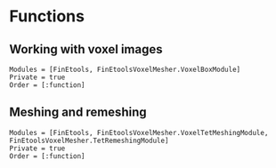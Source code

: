 # Functions

## Working with voxel images

```@autodocs
Modules = [FinEtools, FinEtoolsVoxelMesher.VoxelBoxModule]
Private = true
Order = [:function]
```

## Meshing and remeshing

```@autodocs
Modules = [FinEtools, FinEtoolsVoxelMesher.VoxelTetMeshingModule, FinEtoolsVoxelMesher.TetRemeshingModule]
Private = true
Order = [:function]
```
